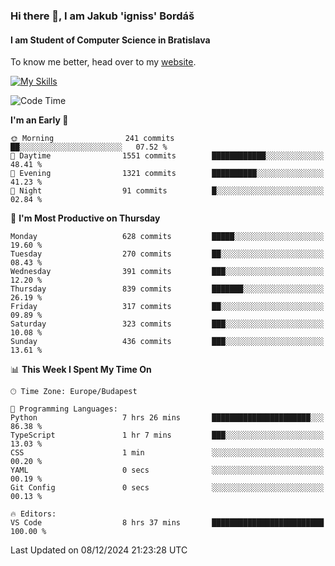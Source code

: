 ### Hi there 👋, I am Jakub 'igniss' Bordáš

#### I am Student of Computer Science in Bratislava
To know me better, head over to my [website](https://bordas.sk).

[![My Skills](https://skillicons.dev/icons?i=js,html,css,figma,svelte,java,kotlin,python,postgresql,typescript,nest,nodejs)](https://bordas.sk)


<!--START_SECTION:waka-->
![Code Time](http://img.shields.io/badge/Code%20Time-1%2C612%20hrs%205%20mins-blue)

**I'm an Early 🐤** 

```text
🌞 Morning                241 commits         ██░░░░░░░░░░░░░░░░░░░░░░░   07.52 % 
🌆 Daytime                1551 commits        ████████████░░░░░░░░░░░░░   48.41 % 
🌃 Evening                1321 commits        ██████████░░░░░░░░░░░░░░░   41.23 % 
🌙 Night                  91 commits          █░░░░░░░░░░░░░░░░░░░░░░░░   02.84 % 
```
📅 **I'm Most Productive on Thursday** 

```text
Monday                   628 commits         █████░░░░░░░░░░░░░░░░░░░░   19.60 % 
Tuesday                  270 commits         ██░░░░░░░░░░░░░░░░░░░░░░░   08.43 % 
Wednesday                391 commits         ███░░░░░░░░░░░░░░░░░░░░░░   12.20 % 
Thursday                 839 commits         ███████░░░░░░░░░░░░░░░░░░   26.19 % 
Friday                   317 commits         ██░░░░░░░░░░░░░░░░░░░░░░░   09.89 % 
Saturday                 323 commits         ███░░░░░░░░░░░░░░░░░░░░░░   10.08 % 
Sunday                   436 commits         ███░░░░░░░░░░░░░░░░░░░░░░   13.61 % 
```


📊 **This Week I Spent My Time On** 

```text
🕑︎ Time Zone: Europe/Budapest

💬 Programming Languages: 
Python                   7 hrs 26 mins       ██████████████████████░░░   86.38 % 
TypeScript               1 hr 7 mins         ███░░░░░░░░░░░░░░░░░░░░░░   13.03 % 
CSS                      1 min               ░░░░░░░░░░░░░░░░░░░░░░░░░   00.20 % 
YAML                     0 secs              ░░░░░░░░░░░░░░░░░░░░░░░░░   00.19 % 
Git Config               0 secs              ░░░░░░░░░░░░░░░░░░░░░░░░░   00.13 % 

🔥 Editors: 
VS Code                  8 hrs 37 mins       █████████████████████████   100.00 % 
```


 Last Updated on 08/12/2024 21:23:28 UTC
<!--END_SECTION:waka-->
